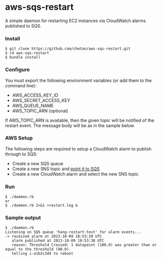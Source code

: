 # aws-sqs-restart
A simple daemon for restarting EC2 instances via CloudWatch alarms published
to SQS.

### Install

```
$ git clone https://github.com/chetan/aws-sqs-restart.git
$ cd aws-sqs-restart
$ bundle install
```

### Configure

You must export the following environment variables (or add them to the
command line):

 * AWS_ACCESS_KEY_ID
 * AWS_SECRET_ACCESS_KEY
 * AWS_QUEUE_NAME
 * AWS_TOPIC_ARN (optional)

If AWS_TOPIC_ARN is available, then the given topic will be notified of the
restart event. The message body will be as in the sample below.

### AWS Setup

The following steps are required to setup a CloudWatch alarm to publish through
to SQS:

 * Create a new SQS queue
 * Create a new SNS topic and [point it to SQS](http://docs.aws.amazon.com/sns/latest/dg/SendMessageToSQS.html)
 * Create a new CloudWatch alarm and select the new SNS topic

### Run

```
$ ./daemon.rb
or
$ ./daemon.rb 2>&1 >restart.log &
```

### Sample output

```
$ ./daemon.rb
Listening on SQS queue 'hang-restart-test' for alarm events...
-> received alarm at 2013-10-09 18:53:39 UTC
   alarm published at 2013-10-09 18:53:38 UTC
   reason: Threshold Crossed: 1 datapoint (100.0) was greater than or equal to the threshold (90.0).
   telling i-a1b2c3d4 to reboot
```
